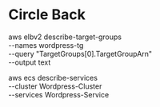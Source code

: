 # Circle Back

aws elbv2 describe-target-groups \
    --names wordpress-tg \
    --query "TargetGroups[0].TargetGroupArn" \
    --output text


aws ecs describe-services \
    --cluster Wordpress-Cluster \
    --services Wordpress-Service

